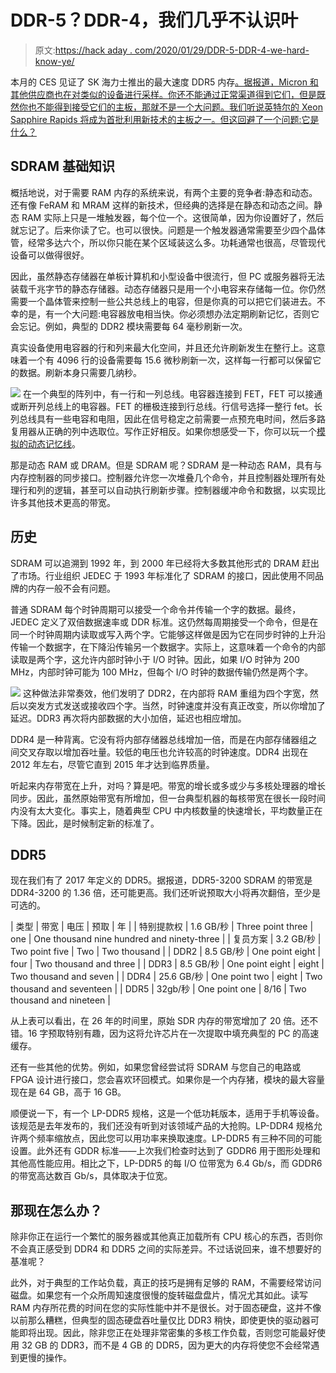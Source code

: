 # DDR-5？DDR-4，我们几乎不认识叶

> 原文:[https://hack aday . com/2020/01/29/DDR-5-DDR-4-we-hard-know-ye/](https://hackaday.com/2020/01/29/ddr-5-ddr-4-we-hardly-knew-ye/)

本月的 CES 见证了 SK 海力士推出的最大速度 DDR5 内存[。据报道，Micron 和其他供应商也在对类似的设备进行采样。你还不能通过正常渠道得到它们，但是既然你也不能得到接受它们的主板，那就不是一个大问题。我们听说英特尔的 Xeon Sapphire Rapids 将成为首批利用新技术的主板之一。但这回避了一个问题:它是什么？](https://www.anandtech.com/show/15375/ces-2020-sk-hynix-shows-off-64-gb-ddr54800-rdimm)

## SDRAM 基础知识

概括地说，对于需要 RAM 内存的系统来说，有两个主要的竞争者:静态和动态。还有像 FeRAM 和 MRAM 这样的新技术，但经典的选择是在静态和动态之间。静态 RAM 实际上只是一堆触发器，每个位一个。这很简单，因为你设置好了，然后就忘记了。后来你读了它。也可以很快。问题是一个触发器通常需要至少四个晶体管，经常多达六个，所以你只能在某个区域装这么多。功耗通常也很高，尽管现代设备可以做得很好。

因此，虽然静态存储器在单板计算机和小型设备中很流行，但 PC 或服务器将无法装载千兆字节的静态存储器。动态存储器只是用一个小电容来存储每一位。你仍然需要一个晶体管来控制一些公共总线上的电容，但是你真的可以把它们装进去。不幸的是，有一个大问题:电容器放电相当快。你必须想办法定期刷新记忆，否则它会忘记。例如，典型的 DDR2 模块需要每 64 毫秒刷新一次。

真实设备使用电容器的行和列来最大化空间，并且还允许刷新发生在整行上。这意味着一个有 4096 行的设备需要每 15.6 微秒刷新一次，这样每一行都可以保留它的数据。刷新本身只需要几纳秒。

[![](../Images/255c7ddc545bf98026d146aba5831113.png)](https://hackaday.com/wp-content/uploads/2020/01/dram.png) 在一个典型的阵列中，有一行和一列总线。电容器连接到 FET，FET 可以接通或断开列总线上的电容器。FET 的栅极连接到行总线。行信号选择一整行 fet。长列总线具有一些电容和电阻，因此在信号稳定之前需要一点预充电时间，然后多路复用器从正确的列中选取位。写作正好相反。如果你想感受一下，你可以玩一个[模拟的动态记忆线](http://tinyurl.com/um4pvff)。

那是动态 RAM 或 DRAM。但是 SDRAM 呢？SDRAM 是一种动态 RAM，具有与内存控制器的同步接口。控制器允许您一次堆叠几个命令，并且控制器处理所有处理行和列的逻辑，甚至可以自动执行刷新步骤。控制器缓冲命令和数据，以实现比许多其他技术更高的带宽。

## 历史

SDRAM 可以追溯到 1992 年，到 2000 年已经将大多数其他形式的 DRAM 赶出了市场。行业组织 JEDEC 于 1993 年标准化了 SDRAM 的接口，因此使用不同品牌的内存一般不会有问题。

普通 SDRAM 每个时钟周期可以接受一个命令并传输一个字的数据。最终，JEDEC 定义了双倍数据速率或 DDR 标准。这仍然每周期接受一个命令，但是在同一个时钟周期内读取或写入两个字。它能够这样做是因为它在同步时钟的上升沿传输一个数据字，在下降沿传输另一个数据字。实际上，这意味着一个命令的内部读取是两个字，这允许内部时钟小于 I/O 时钟。因此，如果 I/O 时钟为 200 MHz，内部时钟可能为 100 MHz，但每个 I/O 时钟的数据传输仍然是两个字。

[![](../Images/40bf4c922477767fb6095b31eafd144c.png)](https://hackaday.com/wp-content/uploads/2020/01/sd.jpg) 这种做法非常奏效，他们发明了 DDR2，在内部将 RAM 重组为四个字宽，然后以突发方式发送或接收四个字。当然，时钟速度并没有真正改变，所以你增加了延迟。DDR3 再次将内部数据的大小加倍，延迟也相应增加。

DDR4 是一种背离。它没有将内部存储器总线增加一倍，而是在内部存储器组之间交叉存取以增加吞吐量。较低的电压也允许较高的时钟速度。DDR4 出现在 2012 年左右，尽管它直到 2015 年才达到临界质量。

听起来内存带宽在上升，对吗？算是吧。带宽的增长或多或少与多核处理器的增长同步。因此，虽然原始带宽有所增加，但一台典型机器的每核带宽在很长一段时间内没有太大变化。事实上，随着典型 CPU 中内核数量的快速增长，平均数量正在下降。因此，是时候制定新的标准了。

## DDR5

现在我们有了 2017 年定义的 DDR5。据报道，DDR5-3200 SDRAM 的带宽是 DDR4-3200 的 1.36 倍，还可能更高。我们还听说预取大小将再次翻倍，至少是可选的。

| 类型 | 带宽 | 电压 | 预取 | 年 |
| 特别提款权 | 1.6 GB/秒 | Three point three | one | One thousand nine hundred and ninety-three |
| 复员方案 | 3.2 GB/秒 | Two point five | Two | Two thousand |
| DDR2 | 8.5 GB/秒 | One point eight | four | Two thousand and three |
| DDR3 | 8.5 GB/秒 | One point eight | eight | Two thousand and seven |
| DDR4 | 25.6 GB/秒 | One point two | eight | Two thousand and seventeen |
| DDR5 | 32gb/秒 | One point one | 8/16 | Two thousand and nineteen |

从上表可以看出，在 26 年的时间里，原始 SDR 内存的带宽增加了 20 倍。还不错。16 字预取特别有趣，因为这将允许芯片在一次提取中填充典型的 PC 的高速缓存。

还有一些其他的优势。例如，如果您曾经尝试将 SDRAM 与您自己的电路或 FPGA 设计进行接口，您会喜欢环回模式。如果你是一个内存猪，模块的最大容量现在是 64 GB，高于 16 GB。

顺便说一下，有一个 LP-DDR5 规格，这是一个低功耗版本，适用于手机等设备。该规范是去年发布的，我们还没有听到对该领域产品的大抢购。LP-DDR4 规格允许两个频率缩放点，因此您可以用功率来换取速度。LP-DDR5 有三种不同的可能设置。此外还有 GDDR 标准——上次我们检查时达到了 GDDR6 用于图形处理和其他高性能应用。相比之下，LP-DDR5 的每 I/O 位带宽为 6.4 Gb/s，而 GDDR6 的带宽高达数百 Gb/s，具体取决于位宽。

## 那现在怎么办？

除非你正在运行一个繁忙的服务器或其他真正加载所有 CPU 核心的东西，否则你不会真正感受到 DDR4 和 DDR5 之间的实际差异。不过话说回来，谁不想要好的基准呢？

此外，对于典型的工作站负载，真正的技巧是拥有足够的 RAM，不需要经常访问磁盘。如果您有一个众所周知速度很慢的旋转磁盘盘片，情况尤其如此。读写 RAM 内存所花费的时间在您的实际性能中并不是很长。对于固态硬盘，这并不像以前那么糟糕，但典型的固态硬盘吞吐量仅比 DDR3 稍快，即使更快的驱动器可能即将出现。因此，除非您正在处理非常密集的多核工作负载，否则您可能最好使用 32 GB 的 DDR3，而不是 4 GB 的 DDR5，因为更大的内存将使您不会经常遇到更慢的操作。